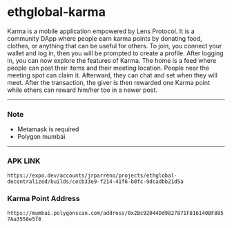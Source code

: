 # ethglobal-karma


Karma is a mobile application empowered by Lens Protocol.
It is a community DApp where people earn karma points by donating food, clothes, or anything that can be useful for others.
To join, you connect your wallet and log in, then you will be prompted to create a profile.
After logging in, you can now explore the features of Karma.
The home is a feed where people can post their items and their meeting location.
People near the meeting spot can claim it. Afterward, they can chat and set when they will meet.
After the transaction, the giver is then rewarded one Karma point while others can reward him/her too in a newer post.
***
### Note
- Metamask is required 
- Polygon mumbai
***
### APK LINK
```https://expo.dev/accounts/jrparreno/projects/ethglobal-decentralized/builds/cecb33e9-f214-41f6-b0fc-9dcadbb21d5a```

### Karma Point Address
```https://mumbai.polygonscan.com/address/0x2Bc92044Dd9827871F816140BF8857Aa3558e5f8```
